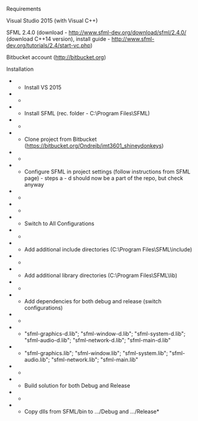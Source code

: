 Requirements

Visual Studio 2015 (with Visual C++)

SFML 2.4.0 (download - http://www.sfml-dev.org/download/sfml/2.4.0/ (download C++14 version), install guide - http://www.sfml-dev.org/tutorials/2.4/start-vc.php)

Bitbucket account (http://bitbucket.org)



Installation

* * Install VS 2015
* * 
* * Install SFML (rec. folder - C:\Program Files\SFML)
* * 
* * Clone project from Bitbucket (https://bitbucket.org/Ondrejb/imt3601_shineydonkeys) 
* * 
* * Configure SFML in project settings (follow instructions from SFML page) - steps a - d should now be a part of the repo, but check anyway
* * 
* * 
* * Switch to All Configurations
* * 
* * Add additional include directories (C:\Program Files\SFML\include)
* * 
* * Add additional library directories (C:\Program Files\SFML\lib)
* * 
* * Add dependencies for both debug and release (switch configurations)
* * 
* * "sfml-graphics-d.lib"; "sfml-window-d.lib"; "sfml-system-d.lib"; "sfml-audio-d.lib"; "sfml-network-d.lib"; "sfml-main-d.lib"
* * "sfml-graphics.lib"; "sfml-window.lib"; "sfml-system.lib"; "sfml-audio.lib"; "sfml-network.lib"; "sfml-main.lib"
* * 
* * Build solution for both Debug and Release
* * 
* * Copy dlls from SFML/bin to .../Debug and .../Release* 